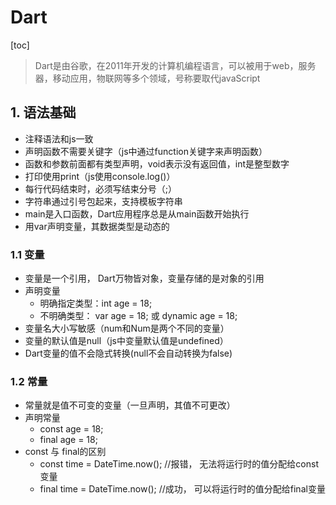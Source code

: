 # Dart
[toc]

> Dart是由谷歌，在2011年开发的计算机编程语言，可以被用于web，服务器，移动应用，物联网等多个领域，号称要取代javaScript

## 1. 语法基础
- 注释语法和js一致
- 声明函数不需要关键字（js中通过function关键字来声明函数）
- 函数和参数前面都有类型声明，void表示没有返回值，int是整型数字
- 打印使用print（js使用console.log()）
- 每行代码结束时，必须写结束分号（;）
- 字符串通过引号包起来，支持模板字符串
- main是入口函数，Dart应用程序总是从main函数开始执行
- 用var声明变量，其数据类型是动态的

### 1.1 变量
- 变量是一个引用， Dart万物皆对象，变量存储的是对象的引用
- 声明变量
  - 明确指定类型：int age = 18;
  - 不明确类型： var age = 18; 或 dynamic age = 18;
- 变量名大小写敏感（num和Num是两个不同的变量）
- 变量的默认值是null（js中变量默认值是undefined）
- Dart变量的值不会隐式转换(null不会自动转换为false)

### 1.2 常量
- 常量就是值不可变的变量（一旦声明，其值不可更改）
- 声明常量
  - const age = 18;
  - final age = 18;
- const 与 final的区别
  - const time = DateTime.now(); //报错， 无法将运行时的值分配给const变量
  - final time = DateTime.now(); //成功， 可以将运行时的值分配给final变量

